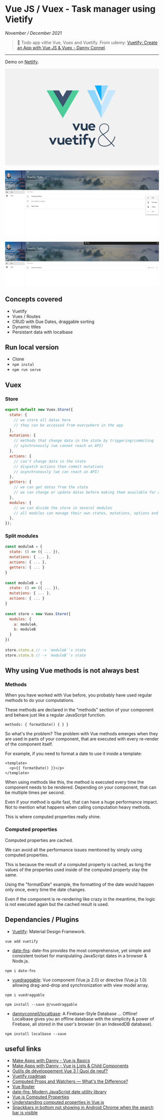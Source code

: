 # Vue JS / Vuex - Task manager using Vietify

_November / December 2021_

> 🔨 Todo app vithe Vue, Vuex and Vuetify. From udemy: [Vuetify: Create an App with Vue JS & Vuex - Danny Connel](https://www.udemy.com/course/vuetify-vuejs-vuex).

---

Demo on [Netlify](https://raigyo-vuetify-todo.netlify.app).

![logo](_readme-img/logo.jpg)

![capture 1](_readme-img/capture-1.png)

![capture 2](_readme-img/capture-2.png)

## Concepts covered

- Vuetify
- Vuex / Routes
- CRUD with Due Dates, draggable sorting
- Dynamic titles
- Persistant data with localbase

## Run local version

- Clone
- `npm instal`
- `npm run serve`

## Vuex

### Store

```js
export default new Vuex.Store({
  state: {
    // we store all datas here
    // they can be accessed from everywhere in the app
  },
  mutations: {
    // methods that change data in the state by triggering/commiting
    // synchronously (we cannot reach an API)
  },
  actions: {
    // can't change data in the state
    // dispatch actions then commit mutations
    // asynchronously (we can reach an API)
  },
  getters: {
    // we can get datas from the state
    // we can change or update datas before making them available for all components
  },
  modules: {
    // we can divide the store in several modules
    // all modules can manage their own states, mutations, options and getters
  },
});
```

### Split modules

```js
const moduleA = {
  state: () => ({ ... }),
  mutations: { ... },
  actions: { ... },
  getters: { ... }
}

const moduleB = {
  state: () => ({ ... }),
  mutations: { ... },
  actions: { ... }
}

const store = new Vuex.Store({
  modules: {
    a: moduleA,
    b: moduleB
  }
})

store.state.a // -> `moduleA`'s state
store.state.b // -> `moduleB`'s state
```

## Why using Vue methods is not always best

### Methods

When you have worked with Vue before, you probably have used regular methods to do your computations.

These methods are declared in the "methods" section of your component and behave just like a regular JavaScript function.

```vue
methods: { formatDate() { } }
```

So what's the problem?
The problem with Vue methods emerges when they are used in parts of your component, that are executed with every re-render of the component itself.

For example, if you need to format a date to use it inside a template:

```vue
<template>
  <p>{{ formatDate() }}</p>
</template>
```

When using methods like this, the method is executed every time the component needs to be rendered. Depending on your component, that can be multiple times per second.

Even if your method is quite fast, that can have a huge performance impact. Not to mention what happens when calling computation heavy methods.

This is where computed properties really shine.

### Computed properties

Computed properties are cached.

We can avoid all the performance issues mentioned by simply using computed properties.

This is because the result of a computed property is cached, as long the values of the properties used inside of the computed property stay the same.

Using the "formatDate" example, the formatting of the date would happen only once, every time the date changes.

Even if the component is re-rendering like crazy in the meantime, the logic is not executed again but the cached result is used.

## Dependancies / Plugins

- [Vuetify](https://vuetifyjs.com/en/): Material Design Framework.

`vue add vuetify`

- [date-fns](https://www.npmjs.com/package/date-fns): date-fns provides the most comprehensive, yet simple and consistent toolset for manipulating JavaScript dates in a browser & Node.js.

`npm i date-fns`

- [vuedraggable](https://www.npmjs.com/package/vuedraggable): Vue component (Vue.js 2.0) or directive (Vue.js 1.0) allowing drag-and-drop and synchronization with view model array.

`npm i vuedraggable`

`npm install --save @/vuedraggable`

- [dannyconnell/localbase](https://github.com/dannyconnell/localbase): A Firebase-Style Database ... Offline! Localbase gives you an offline database with the simplicity & power of Firebase, all stored in the user's browser (in an IndexedDB database).

`npm install localbase --save`

## useful links

- [Make Apps with Danny - Vue.js Basics](https://www.youtube.com/watch?v=O25jFVucQiw)
- [Make Apps with Danny - Vue js Lists & Child Components](https://www.youtube.com/watch?v=VVjHdzRBCrA)
- [Outils de développement Vue 3 | Quoi de neuf?](https://www.youtube.com/watch?v=ZBkZ7apIA_Y)
- [Vuetify roadmap](https://vuetifyjs.com/en/introduction/roadmap/#v30-titan)
- [Computed Props and Watchers — What's the Difference?](https://michaelnthiessen.com/difference-between-computed-property-and-watcher/n)
- [Vue Router](https://router.vuejs.org/installation.html)
- [date-fns: Modern JavaScript date utility library](https://date-fns.org/)
- [Vue.js Computed Properties](https://malcoded.com/posts/vue-computed-properties/)
- [Understanding computed properties in Vue.js](https://blog.logrocket.com/understanding-computed-properties-in-vue-js/)
- [Snackbars in bottom not showing in Android Chrome when the search bar is visible ](https://github.com/vuetifyjs/vuetify/issues/11781)
